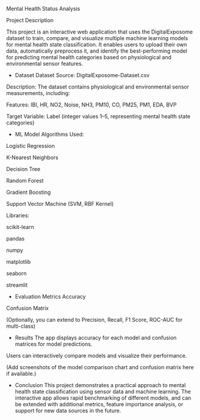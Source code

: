  Mental Health Status Analysis

Project Description

This project is an interactive web application that uses the DigitalExposome dataset to train, compare, and visualize multiple machine learning models for mental health state classification. It enables users to upload their own data, automatically preprocess it, and identify the best-performing model for predicting mental health categories based on physiological and environmental sensor features.

- Dataset
Dataset Source: DigitalExposome-Dataset.csv

Description:
The dataset contains physiological and environmental sensor measurements, including:

Features: IBI, HR, NO2, Noise, NH3, PM10, CO, PM25, PM1, EDA, BVP

Target Variable: Label (integer values 1–5, representing mental health state categories)

- ML Model
Algorithms Used:

Logistic Regression

K-Nearest Neighbors

Decision Tree

Random Forest

Gradient Boosting

Support Vector Machine (SVM, RBF Kernel)

Libraries:

scikit-learn

pandas

numpy

matplotlib

seaborn

streamlit

- Evaluation Metrics
Accuracy

Confusion Matrix

(Optionally, you can extend to Precision, Recall, F1 Score, ROC-AUC for multi-class)

- Results
The app displays accuracy for each model and confusion matrices for model predictions.

Users can interactively compare models and visualize their performance.

(Add screenshots of the model comparison chart and confusion matrix here if available.)

- Conclusion
This project demonstrates a practical approach to mental health state classification using sensor data and machine learning. The interactive app allows rapid benchmarking of different models, and can be extended with additional metrics, feature importance analysis, or support for new data sources in the future.
